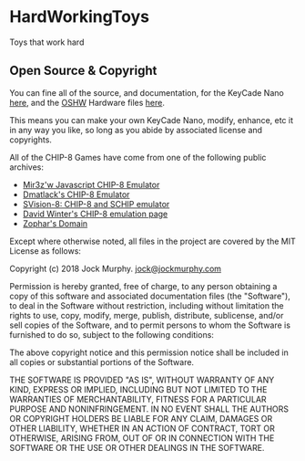 
# HardWorkingToys

Toys that work hard


## Open Source & Copyright

You can fine all of the source, and documentation, for the KeyCade Nano 
[here](https://github.com/jockm/KeyCadeNano), and the 
[OSHW](https://www.oshwa.org/) Hardware files 
[here](https://github.com/jockm/KeyCadeNanoHardware).

This means you can make your own KeyCade Nano, modify, enhance, etc it in
any way you like, so long as you abide by associated license and copyrights.

All of the CHIP-8 Games have come from one of the following public archives:

* [Mir3z'w Javascript CHIP-8 Emulator](https://github.com/mir3z/chip8-emu)
* [Dmatlack's CHIP-8 Emulator](https://github.com/dmatlack/chip8)
* [SVision-8: CHIP-8 and SCHIP emulator](http://devernay.free.fr/hacks/chip8/)
* [David Winter's CHIP-8 emulation page](http://pong-story.com/chip8/)
* [Zophar's Domain](https://www.zophar.net/pdroms/chip8)


Except where otherwise noted, all files in the project are covered by
the MIT License as follows:

Copyright (c) 2018 Jock Murphy. jock@jockmurphy.com

Permission is hereby granted, free of charge, to any person obtaining a copy
of this software and associated documentation files (the "Software"), to deal
in the Software without restriction, including without limitation the rights
to use, copy, modify, merge, publish, distribute, sublicense, and/or sell
copies of the Software, and to permit persons to whom the Software is
furnished to do so, subject to the following conditions:

The above copyright notice and this permission notice shall be included in
all copies or substantial portions of the Software.

THE SOFTWARE IS PROVIDED "AS IS", WITHOUT WARRANTY OF ANY KIND, EXPRESS OR
IMPLIED, INCLUDING BUT NOT LIMITED TO THE WARRANTIES OF MERCHANTABILITY,
FITNESS FOR A PARTICULAR PURPOSE AND NONINFRINGEMENT. IN NO EVENT SHALL THE
AUTHORS OR COPYRIGHT HOLDERS BE LIABLE FOR ANY CLAIM, DAMAGES OR OTHER
LIABILITY, WHETHER IN AN ACTION OF CONTRACT, TORT OR OTHERWISE, ARISING FROM,
OUT OF OR IN CONNECTION WITH THE SOFTWARE OR THE USE OR OTHER DEALINGS IN
THE SOFTWARE.
 
